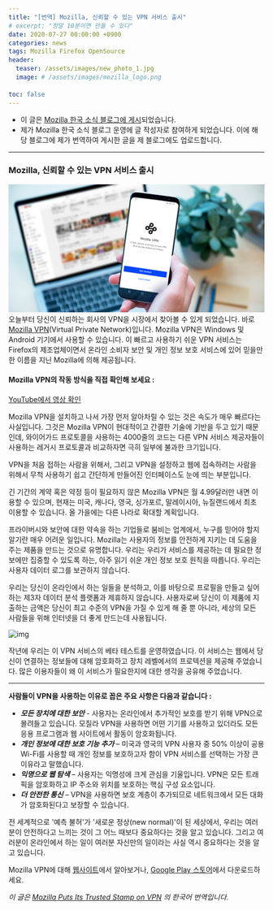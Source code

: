 ```yaml
---
title: "[번역] Mozilla, 신뢰할 수 있는 VPN 서비스 출시"
# excerpt: "정말 10분이면 만들 수 있다"
date: 2020-07-27 00:00:00 +0900
categories: news
tags: Mozilla Firefox OpenSource
header:
  teaser: /assets/images/new_photo_1.jpg
  image: # /assets/images/mozilla_logo.png

toc: false
---
```


  * 이 글은 <a href="http://www.mozilla.or.kr/community/blog/1617">Mozilla 한국 소식 블로그에 게시</a>되었습니다.
  * 제가 Mozilla 한국 소식 블로그 운영에 글 작성자로 참여하게 되었습니다. 이에 해당 블로그에 제가 번역하여 게시한 글을 제 블로그에도 업로드합니다.

---

### Mozilla, 신뢰할 수 있는 VPN 서비스 출시
![new_photo_1](/assets/images/new_photo_1.jpg)
오늘부터 당신이 신뢰하는 회사의 VPN을 시장에서 찾아볼 수 있게 되었습니다. 바로 [Mozilla VPN](https://vpn.mozilla.org/?utm_source=blog.mozilla.org&utm_medium=referral&utm_campaign=mozilla-vpn-v1-0-announcement)(Virtual Private Network)입니다. Mozilla VPN은 Windows 및 Android 기기에서 사용할 수 있습니다. 이 빠르고 사용하기 쉬운 VPN 서비스는 Firefox의 제조업체이면서 온라인 소비자 보안 및 개인 정보 보호 서비스에 있어 믿을만한 이름을 지닌 Mozilla에 의해 제공됩니다.

#### Mozilla VPN의 작동 방식을 직접 확인해 보세요 :

[YouTube에서 영상 확인](https://www.youtube.com/watch?v=7ppAQDgRimo)

Mozilla VPN을 설치하고 나서 가장 먼저 알아차릴 수 있는 것은 속도가 매우 빠르다는 사실입니다. 그것은 Mozilla VPN이 현대적이고 간결한 기술에 기반을 두고 있기 때문인데, 와이어가드 프로토콜을 사용하는 4000줄의 코드는 다른 VPN 서비스 제공자들이 사용하는 레거시 프로토콜과 비교하자면 극히 일부에 불과한 크기입니다.

VPN을 처음 접하는 사람을 위해서, 그리고 VPN을 설정하고 웹에 접속하려는 사람을 위해서 무척 사용하기 쉽고 간단하게 만들어진 인터페이스도 눈에 띄는 부분입니다.

긴 기간의 계약 혹은 약정 등이 필요하지 않은 Mozilla VPN은 월 4.99달러만 내면 이용할 수 있으며, 현재는 미국, 캐나다, 영국, 싱가포르, 말레이시아, 뉴질랜드에서 최초 이용할 수 있습니다. 올 가을에는 다른 나라로 확대할 계획입니다.

프라이버시와 보안에 대한 약속을 하는 기업들로 붐비는 업계에서, 누구를 믿어야 할지 알기란 매우 어려운 일입니다. Mozilla는 사용자의 정보를 안전하게 지키는 데 도움을 주는 제품을 만드는 것으로 유명합니다. 우리는 우리가 서비스를 제공하는 데 필요한 정보에만 집중할 수 있도록 하는, 아주 읽기 쉬운 개인 정보 보호 원칙을 따릅니다. 우리는 사용자 데이터 로그를 보관하지 않습니다.

우리는 당신이 온라인에서 하는 일들을 분석하고, 이를 바탕으로 프로필을 만들고 싶어하는 제3자 데이터 분석 플랫폼과 제휴하지 않습니다. 사용자로써 당신이 이 제품에 지출하는 금액은 당신이 최고 수준의 VPN을 가질 수 있게 해 줄 뿐 아니라, 세상의 모든 사람들을 위해 인터넷을 더 좋게 만드는데 사용됩니다.

![img](https://blog.mozilla.org/wp-content/uploads/2020/07/Android_news_photo_1.png)



작년에 우리는 이 VPN 서비스의 베타 테스트를 운영하였습니다. 이 서비스는 웹에서 당신이 연결하는 정보들에 대해 암호화하고 장치 레벨에서의 프로텍션을 제공해 주었습니다. 많은 이용자들이 왜 이 서비스가 필요한지에 대한 생각을 공유해 주었습니다.

---

**사람들이 VPN을 사용하는 이유로 꼽은 주요 사항은 다음과 같습니다 :**

- ***모든 장치에 대한 보안*** -  사용자는 온라인에서 추가적인 보호를 받기 위해 VPN으로 몰려들고 있습니다. 모질라 VPN을 사용하면 어떤 기기를 사용하고 있더라도 모든 응용 프로그램과 웹 사이트에서 활동이 암호화됩니다.
- ***개인 정보에 대한 보호 기능 추가*** – 미국과 영국의 VPN 사용자 중 50% 이상이 공용 Wi-Fi를 사용할 때 개인 정보를 보호하고자 함이 VPN 서비스를 선택하는 가장 큰 이유라고 말했습니다.
- ***익명으로 웹 탐색*** – 사용자는 익명성에 크게 관심을 기울입니다. VPN은 모든 트래픽을 암호화하고 IP 주소와 위치를 보호하는 핵심 구성 요소입니다.
- ***더 안전한 통신*** – VPN을 사용하면 보호 계층이 추가되므로 네트워크에서 모든 대화가 암호화된다고 보장할 수 있습니다.

전 세계적으로 '예측 불허'가 '새로운 정상(new normal)'이 된 세상에서, 우리는 여러분이 안전하다고 느끼는 것이 그 어느 때보다 중요하다는 것을 알고 있습니다. 그리고 여러분이 온라인에서 하는 일이 여러분 자신만의 일이라는 사실 역시 중요하다는 것을 알고 있습니다.

Mozilla VPN에 대해 [웹사이트](https://vpn.mozilla.org/?utm_source=blog.mozilla.org&utm_medium=referral&utm_campaign=mozilla-vpn-v1-0-announcement)에서 알아보거나, [Google Play 스토어](https://play.google.com/store/apps/details?id=org.mozilla.firefox.vpn&referrer=utm_source%3Dblog.mozilla.org%26utm_medium%3Dreferral%26utm_campaign%3Dmozilla-vpn-v1-0-announcement)에서 다운로드하세요.



*이 글은 [Mozilla Puts Its Trusted Stamp on VPN](https://blog.mozilla.org/blog/2020/07/15/mozilla-puts-its-trusted-stamp-on-vpn/) 의 한국어 번역입니다.*